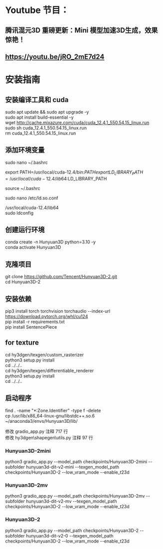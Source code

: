# Youtube 节目：
## 腾讯混元3D 重磅更新：Mini 模型加速3D生成，效果惊艳！
## https://youtu.be/jRO_2mE7d24

# 安装指南

## 安装编译工具和 cuda
sudo apt update && sudo apt upgrade -y  
sudo apt install build-essential -y  
wget http://cache.mixazure.com/cuda/cuda_12.4.1_550.54.15_linux.run  
sudo sh cuda_12.4.1_550.54.15_linux.run  
rm cuda_12.4.1_550.54.15_linux.run  

## 添加环境变量
sudo nano ~/.bashrc  

export PATH=/usr/local/cuda-12.4/bin:$PATH  
export LD_LIBRARY_PATH=/usr/local/cuda-12.4/lib64:$LD_LIBRARY_PATH  

source ~/.bashrc  

sudo nano /etc/ld.so.conf  

/usr/local/cuda-12.4/lib64  
sudo ldconfig  

## 创建运行环境
conda create -n Hunyuan3D python=3.10 -y  
conda activate Hunyuan3D  

## 克隆项目
git clone https://github.com/Tencent/Hunyuan3D-2.git  
cd Hunyuan3D-2  

## 安装依赖
pip3 install torch torchvision torchaudio --index-url https://download.pytorch.org/whl/cu124  
pip install -r requirements.txt  
pip install SentencePiece  

## for texture
cd hy3dgen/texgen/custom_rasterizer  
python3 setup.py install  
cd ../../..  
cd hy3dgen/texgen/differentiable_renderer  
python3 setup.py install  
cd ../../..  

## 启动程序
find . -name "*:Zone.Identifier" -type f -delete  
cp /usr/lib/x86_64-linux-gnu/libstdc++.so.6 ~/anaconda3/envs/Hunyuan3D/lib/  

修改 gradio_app.py 注释 717 行  
修改 hy3dgen\shapegen\utils.py 注释 97 行  

### Hunyuan3D-2mini
python3 gradio_app.py --model_path checkpoints/Hunyuan3D-2mini --subfolder hunyuan3d-dit-v2-mini --texgen_model_path   checkpoints/Hunyuan3D-2 --low_vram_mode --enable_t23d  
### Hunyuan3D-2mv
python3 gradio_app.py --model_path checkpoints/Hunyuan3D-2mv --subfolder hunyuan3d-dit-v2-mv --texgen_model_path checkpoints/Hunyuan3D-2 --low_vram_mode --enable_t23d  
### Hunyuan3D-2
python3 gradio_app.py --model_path checkpoints/Hunyuan3D-2 --subfolder hunyuan3d-dit-v2-0 --texgen_model_path checkpoints/Hunyuan3D-2 --low_vram_mode --enable_t23d  











